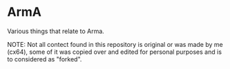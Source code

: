 # ArmA
Various things that relate to Arma.

NOTE: Not all contect found in this repository is original or was made by me (cx64), some of it was copied over and edited for personal purposes and is to considered as "forked".
